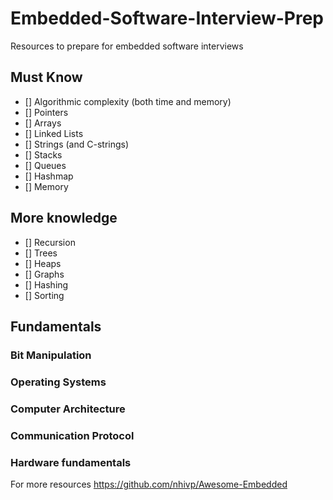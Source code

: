 # Embedded-Software-Interview-Prep

Resources to prepare for embedded software interviews

## Must Know
- [] Algorithmic complexity (both time and memory)
- [] Pointers
- [] Arrays
- [] Linked Lists
- [] Strings (and C-strings)
- [] Stacks
- [] Queues
- [] Hashmap
- [] Memory

## More knowledge
- [] Recursion
- [] Trees
- [] Heaps
- [] Graphs
- [] Hashing
- [] Sorting

## Fundamentals
### Bit Manipulation
### Operating Systems
### Computer Architecture
### Communication Protocol
### Hardware fundamentals

For more resources https://github.com/nhivp/Awesome-Embedded
